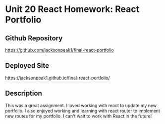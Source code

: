# Unit 20 React Homework: React Portfolio

## Github Repository
https://github.com/jacksonpeak1/final-react-portfolio

## Deployed Site
https://jacksonpeak1.github.io/final-react-portfolio/

## Description
This was a great assignment. I loved working with react to update my new portfolio. I also enjoyed working and learning with react router to implement new routes for my portfolio. I can't wait to work with React in the future!

